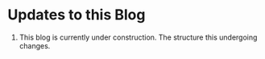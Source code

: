 # Updates to this Blog

1. This blog is currently under construction. The structure this undergoing changes.
